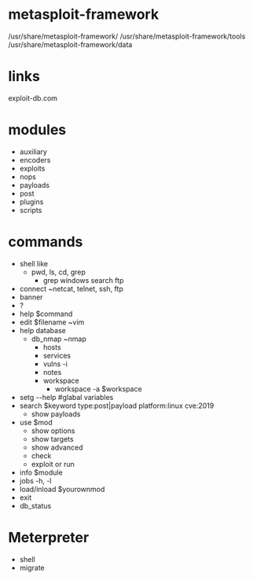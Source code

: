 # metasploit-framework
/usr/share/metasploit-framework/
/usr/share/metasploit-framework/tools
/usr/share/metasploit-framework/data

# links
exploit-db.com

# modules
- auxiliary
- encoders
- exploits
- nops
- payloads
- post
- plugins
- scripts

# commands
- shell like
  - pwd, ls, cd, grep
    - grep windows search ftp
- connect ~netcat, telnet, ssh, ftp
- banner
- ?
- help $command
- edit $filename ~vim
- help database 
  - db_nmap ~nmap
    - hosts
    - services
    - vulns -i
    - notes
    - workspace
      - workspace -a $workspace
- setg --help #glabal variables
- search $keyword type:post|payload platform:linux cve:2019
  - show payloads
- use $mod
  - show options
  - show targets
  - show advanced 
  - check
  - exploit or run
- info $module
- jobs -h, -l
- load/inload $yourownmod
- exit
- db_status

# Meterpreter 
- shell
- migrate